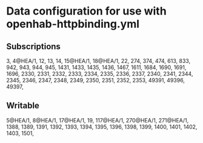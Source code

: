 # Data configuration for use with openhab-httpbinding.yml

## Subscriptions

3,
4@HEA/1,
12,
13,
14,
15@HEA/1,
18@HEA/1,
22,
274,
374,
474,
613,
833,
942,
943,
944,
945,
1431,
1433,
1435,
1436,
1467,
1611,
1684,
1690,
1691,
1696,
2330,
2331,
2332,
2333,
2334,
2335,
2336,
2337,
2340,
2341,
2344,
2345,
2346,
2347,
2348,
2349,
2350,
2351,
2352,
2353,
49391,
49396,
49397,

## Writable

5@HEA/1,
8@HEA/1,
17@HEA/1,
19,
117@HEA/1,
270@HEA/1,
271@HEA/1,
1388,
1389,
1391,
1392,
1393,
1394,
1395,
1396,
1398,
1399,
1400,
1401,
1402,
1403,
1501,
